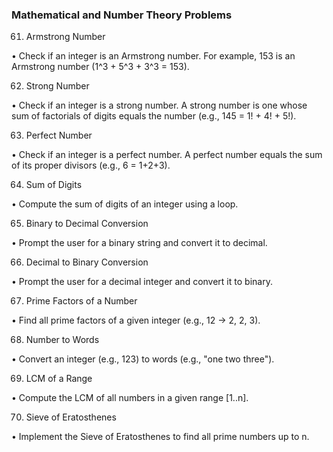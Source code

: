 ### Mathematical and Number Theory Problems

61.	Armstrong Number

•	Check if an integer is an Armstrong number. For example, 153 is an Armstrong number (1^3 + 5^3 + 3^3 = 153).

62.	Strong Number

•	Check if an integer is a strong number. A strong number is one whose sum of factorials of digits equals the number (e.g., 145 = 1! + 4! + 5!).

63.	Perfect Number

•	Check if an integer is a perfect number. A perfect number equals the sum of its proper divisors (e.g., 6 = 1+2+3).

64.	Sum of Digits

•	Compute the sum of digits of an integer using a loop.

65.	Binary to Decimal Conversion

•	Prompt the user for a binary string and convert it to decimal.

66.	Decimal to Binary Conversion

•	Prompt the user for a decimal integer and convert it to binary.

67.	Prime Factors of a Number

•	Find all prime factors of a given integer (e.g., 12 -> 2, 2, 3).

68.	Number to Words

•	Convert an integer (e.g., 123) to words (e.g., "one two three").

69.	LCM of a Range

•	Compute the LCM of all numbers in a given range [1..n].

70.	Sieve of Eratosthenes

•	Implement the Sieve of Eratosthenes to find all prime numbers up to n.